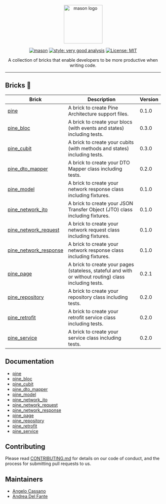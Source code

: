 <p align="center">
<img src="https://raw.githubusercontent.com/felangel/mason/master/assets/mason_full.png" height="125" alt="mason logo" />
</p>

<p align="center">
<a href="https://github.com/felangel/mason/actions"><img src="https://github.com/felangel/mason/workflows/mason/badge.svg" alt="mason"></a>
<a href="https://pub.dev/packages/very_good_analysis"><img src="https://img.shields.io/badge/style-very_good_analysis-B22C89.svg" alt="style: very good analysis"></a>
<a href="https://opensource.org/licenses/MIT"><img src="https://img.shields.io/badge/license-MIT-purple.svg" alt="License: MIT"></a>
</p>

<p align="center">
A collection of bricks that enable developers to be more productive when writing code.
</p>

---

## Bricks 🧱

| Brick                                                                      | Description                                                                                          | Version |
|----------------------------------------------------------------------------|------------------------------------------------------------------------------------------------------|---------|
| [pine](https://brickhub.dev/bricks/pine)                                   | A brick to create Pine Architecture support files.                                                   | 0.1.0   |
| [pine_bloc](https://brickhub.dev/bricks/pine_bloc)                         | A brick to create your blocs (with events and states) including tests.                               | 0.3.0   |
| [pine_cubit](https://brickhub.dev/bricks/pine_cubit)                       | A brick to create your cubits (with methods and states) including tests.                             | 0.3.0   |
| [pine_dto_mapper](https://brickhub.dev/bricks/pine_dto_mapper)             | A brick to create your DTO Mapper class including tests.                                             | 0.2.0   |
| [pine_model](https://brickhub.dev/bricks/pine_model)                       | A brick to create your network response class including fixtures.                                    | 0.1.0   |
| [pine_network_jto](https://brickhub.dev/bricks/pine_network_jto)           | A brick to create your JSON Transfer Object (JTO) class including fixtures.                          | 0.1.0   |
| [pine_network_request](https://brickhub.dev/bricks/pine_network_request)   | A brick to create your network request class including fixtures.                                     | 0.1.0   |
| [pine_network_response](https://brickhub.dev/bricks/pine_network_response) | A brick to create your network response class including fixtures.                                    | 0.1.0   |
| [pine_page](https://brickhub.dev/bricks/pine_page)                         | A brick to create your pages (stateless, stateful and with or without routing) class including tests. | 0.2.1   |
| [pine_repository](https://brickhub.dev/bricks/pine_repository)             | A brick to create your repository class including tests.                                             | 0.2.0   |
| [pine_retrofit](https://brickhub.dev/bricks/pine_retrofit)                 | A brick to create your retrofit service class including tests.                                       | 0.2.0   |
| [pine_service](https://brickhub.dev/bricks/pine_service)                   | A brick to create your service class including tests.                                                | 0.2.0   |

## Documentation

- [pine](https://github.com/MyLittleSuite/pine_bricks/tree/master/pine)
- [pine_bloc](https://github.com/MyLittleSuite/pine_bricks/tree/master/pine_bloc)
- [pine_cubit](https://github.com/MyLittleSuite/pine_bricks/tree/master/pine_cubit)
- [pine_dto_mapper](https://github.com/MyLittleSuite/pine_bricks/tree/master/pine_dto_mapper)
- [pine_model](https://github.com/MyLittleSuite/pine_bricks/tree/master/pine_model)
- [pine_network_jto](https://github.com/MyLittleSuite/pine_bricks/tree/master/pine_network_jto)
- [pine_network_request](https://github.com/MyLittleSuite/pine_bricks/tree/master/pine_network_request)
- [pine_network_response](https://github.com/MyLittleSuite/pine_bricks/tree/master/pine_network_response)
- [pine_page](https://github.com/MyLittleSuite/pine_bricks/tree/master/pine_page)
- [pine_repository](https://github.com/MyLittleSuite/pine_bricks/tree/master/pine_repository)
- [pine_retrofit](https://github.com/MyLittleSuite/pine_bricks/tree/master/pine_retrofit)
- [pine_service](https://github.com/MyLittleSuite/pine_bricks/tree/master/pine_service)

## Contributing

Please read [CONTRIBUTING.md](https://github.com/MyLittleSuite/pine_bricks/tree/master/CONTRIBUTING.md) for details on
our code of conduct, and the process for submitting pull requests to us.

## Maintainers

- [Angelo Cassano](https://github.com/AngeloAvv)
- [Andrea Del Fante](https://github.com/andreadelfante)
